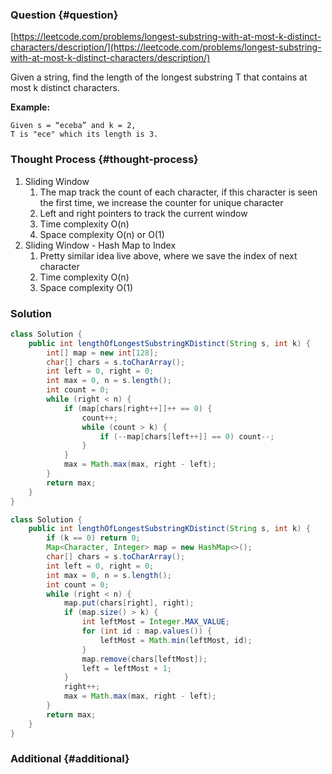 ### Question {#question}

[https://leetcode.com/problems/longest-substring-with-at-most-k-distinct-characters/description/](https://leetcode.com/problems/longest-substring-with-at-most-k-distinct-characters/description/)

Given a string, find the length of the longest substring T that contains at most k distinct characters.

**Example:**

```
Given s = “eceba” and k = 2,
T is "ece" which its length is 3.
```

### Thought Process {#thought-process}

1. Sliding Window
   1. The map track the count of each character, if this character is seen the first time, we increase the counter for unique character
   2. Left and right pointers to track the current window
   3. Time complexity O\(n\)
   4. Space complexity O\(n\) or O\(1\)
2. Sliding Window - Hash Map to Index
   1. Pretty similar idea live above, where we save the index of next character
   2. Time complexity O\(n\)
   3. Space complexity O\(1\)

### Solution

```java
class Solution {
    public int lengthOfLongestSubstringKDistinct(String s, int k) {
        int[] map = new int[128];
        char[] chars = s.toCharArray();
        int left = 0, right = 0;
        int max = 0, n = s.length();
        int count = 0;
        while (right < n) {
            if (map[chars[right++]]++ == 0) {
                count++;
                while (count > k) {
                    if (--map[chars[left++]] == 0) count--;
                }
            }
            max = Math.max(max, right - left);
        }
        return max;
    }
}
```

```java
class Solution {
    public int lengthOfLongestSubstringKDistinct(String s, int k) {
        if (k == 0) return 0;
        Map<Character, Integer> map = new HashMap<>();
        char[] chars = s.toCharArray();
        int left = 0, right = 0;
        int max = 0, n = s.length();
        int count = 0;
        while (right < n) {
            map.put(chars[right], right);
            if (map.size() > k) {
                int leftMost = Integer.MAX_VALUE;
                for (int id : map.values()) {
                    leftMost = Math.min(leftMost, id);
                }
                map.remove(chars[leftMost]);
                left = leftMost + 1;
            }
            right++;
            max = Math.max(max, right - left);
        }
        return max;
    }
}
```

### Additional {#additional}



